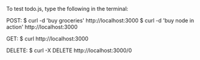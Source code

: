 To test todo.js, type the following in the terminal:

POST:
$ curl -d 'buy groceries' http://localhost:3000
$ curl -d 'buy node in action' http://localhost:3000

GET:
$ curl http://localhost:3000

DELETE:
$ curl -X DELETE http://localhost:3000/0
